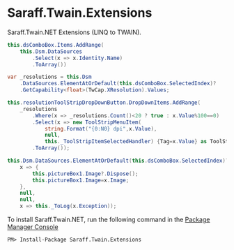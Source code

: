 # Saraff.Twain.Extensions
Saraff.Twain.NET Extensions (LINQ to TWAIN).

```c#
this.dsComboBox.Items.AddRange(
    this.Dsm.DataSources
        .Select(x => x.Identity.Name)
        .ToArray())
```

```c#
var _resolutions = this.Dsm
    .DataSources.ElementAtOrDefault(this.dsComboBox.SelectedIndex)?
    .GetCapability<float>(TwCap.XResolution).Values;

this.resolutionToolStripDropDownButton.DropDownItems.AddRange(
    _resolutions
        .Where(x => _resolutions.Count()<20 ? true : x.Value%100==0)
        .Select(x => new ToolStripMenuItem(
            string.Format("{0:N0} dpi",x.Value),
            null,
            this._ToolStripItemSelectedHandler) {Tag=x.Value} as ToolStripItem)
        .ToArray());
```

```c#
this.Dsm.DataSources.ElementAtOrDefault(this.dsComboBox.SelectedIndex)?.NativeTransfer(
    x => {
        this.pictureBox1.Image?.Dispose();
        this.pictureBox1.Image=x.Image;
    },
    null,
    null,
    x => this._ToLog(x.Exception));
```

To install Saraff.Twain.NET, run the following command in the [Package Manager Console](https://docs.nuget.org/docs/start-here/using-the-package-manager-console)
```
PM> Install-Package Saraff.Twain.Extensions
```

